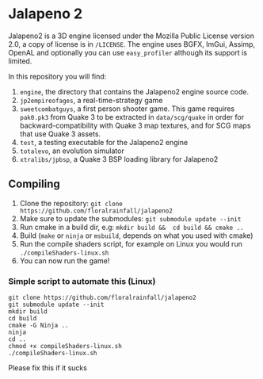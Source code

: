# Jalapeno 2
Jalapeno2 is a 3D engine licensed under the Mozilla Public License version 2.0, a copy of license is in `/LICENSE`. The engine uses BGFX, ImGui, Assimp, OpenAL and optionally you can use `easy_profiler` although its support is limited.

In this repository you will find:

1. `engine`, the directory that contains the Jalapeno2 engine source code.
2. `jp2empireofages`, a real-time-strategy game
3. `sweetcombatguys`, a first person shooter game. This game requires `pak0.pk3` from Quake 3 to be extracted in `data/scg/quake` in order for backward-compatibility with Quake 3 map textures, and for SCG maps that use Quake 3 assets.
4. `test`, a testing executable for the Jalapeno2 engine
5. `totalevo`, an evolution simulator
6. `xtralibs/jpbsp`, a Quake 3 BSP loading library for Jalapeno2

## Compiling

1. Clone the repository: `git clone https://github.com/floralrainfall/jalapeno2`
2. Make sure to update the submodules: `git submodule update --init`
3. Run cmake in a build dir, e.g: `mkdir build &&  cd build && cmake ..`
4. Build (`make` or `ninja` or `msbuild`, depends on what you used with cmake)
5. Run the compile shaders script, for example on Linux you would run `./compileShaders-linux.sh`
6. You can now run the game!

### Simple script to automate this (Linux)
    git clone https://github.com/floralrainfall/jalapeno2
    git submodule update --init
    mkdir build
    cd build
    cmake -G Ninja ..
    ninja
    cd ..
    chmod +x compileShaders-linux.sh
    ./compileShaders-linux.sh
Please fix this if it sucks
